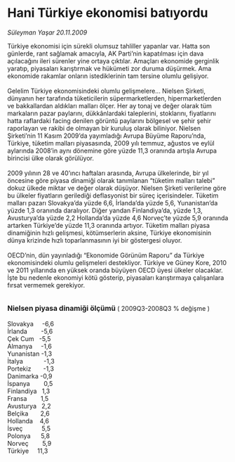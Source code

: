 # Hani Türkiye ekonomisi batıyordu

*Süleyman Yaşar 20.11.2009*

<div class="taraf_structure_2col_1zq">
<div class="margen_n">



 <p>Türkiye ekonomisi için sürekli olumsuz tahliller yapanlar var. Hatta son günlerde, rant sağlamak amacıyla, AK Parti’nin kapatılması için dava açılacağını ileri sürenler yine ortaya çıktılar. Amaçları ekonomide gerginlik yaratıp, piyasaları karıştırmak ve hükümeti zor duruma düşürmek. Ama ekonomide rakamlar onların istediklerinin tam tersine olumlu gelişiyor. <br/><br/>Gelelim Türkiye ekonomisindeki olumlu gelişmelere... Nielsen Şirketi, dünyanın her tarafında tüketicilerin süpermarketlerden, hipermarketlerden ve bakkallardan aldıkları malları ölçer. Her ay tonaj ve değer olarak tüm markaların pazar paylarını, dükkânlardaki taleplerini, stoklarını, fiyatlarını hatta raflardaki facing denilen görüntü paylarını bölgesel ve şehir şehir raporlayan ve rakibi de olmayan bir kuruluş olarak biliniyor. Nielsen Şirketi’nin 11 Kasım 2009’da yayımladığı Avrupa Büyüme Raporu’nda, Türkiye, tüketim malları piyasasında, 2009 yılı temmuz, ağustos ve eylül aylarında 2008’in aynı dönemine göre yüzde 11,3 oranında artışla Avrupa birincisi ülke olarak görülüyor. <br/><br/>2009 yılının 28 ve 40’ıncı haftaları arasında, Avrupa ülkelerinde, bir yıl öncesine göre piyasa dinamiği olarak tanımlanan “tüketim malları talebi” dokuz ülkede miktar ve değer olarak düşüyor. Nielsen Şirketi verilerine göre bu ülkeler fiyatların gerilediği deflasyonist bir süreç içerisindeler. Tüketim malları pazarı Slovakya’da yüzde 6,6, İrlanda’da yüzde 5,6, Yunanistan’da yüzde 1,3 oranında daralıyor. Diğer yandan Finlandiya’da, yüzde 1,3, Avusturya’da yüzde 2,2 Hollanda’da yüzde 4,6 Norveç’te yüzde 5,9 oranında artarken Türkiye’de yüzde 11,3 oranında artıyor. Tüketim malları piyasa dinamiğinin hızlı gelişmesi, kötümserlerin aksine, Türkiye ekonomisinin dünya krizinde hızlı toparlanmasının iyi bir göstergesi oluyor. <br/><br/>OECD’nin, dün yayınladığı “Ekonomide Görünüm Raporu” da Türkiye ekonomisindeki olumlu gelişmeleri destekliyor. Türkiye ve Güney Kore, 2010 ve 2011 yıllarında en yüksek oranda büyüyen OECD üyesi ülkeler olacaklar. İşte bu nedenle ekonomiyi kötü gösterip, piyasaları karıştırmaya çalışanlara fırsat vermemek gerekiyor.<b> <br/><br/><br/><font size="3">Nielsen piyasa dinamiği ölçümü</font></b> ( 2009Q3-2008Q3 % değişme )<u></u> <br/><br/>Slovakya     -6,6 <br/>İrlanda        -5,6 <br/>Çek Cum   -5,5 <br/>Almanya     -1,6 <br/>Yunanistan -1,3 <br/>İtalya            -1,3 <br/>Portekiz       -1,3 <br/>Danimarka -0,9 <br/>İspanya        0,5 <br/>Finlandiya   1,3 <br/>Fransa        1,5 <br/>Avusturya   2,2 <br/>Belçika       2,6 <br/>Hollanda    4,6 <br/>İsveç           5,5 <br/>Polonya      5,8 <br/>Norveç        5,9 <br/>Türkiye     11,3</p>
<br/>
<br/>
<br/>



<br/>


<div id="taraf_not">
</div>

</div>


</div>
